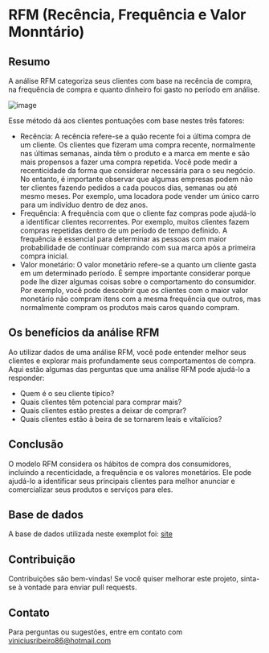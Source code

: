 # RFM (Recência, Frequência e Valor Monntário)

## Resumo
A análise RFM categoriza seus clientes com base na recência de compra, na frequência de compra e quanto dinheiro foi gasto no período em análise.

![image](https://github.com/Vinicius-github/RFM/assets/146575176/e42c4c33-2008-49f4-a052-1d2d817992b2)

Esse método dá aos clientes pontuações com base nestes três fatores:

- Recência: A recência refere-se a quão recente foi a última compra de um cliente. Os clientes que fizeram uma compra recente, normalmente nas últimas semanas, ainda têm o produto e a marca em mente e são mais propensos a fazer uma compra repetida. Você pode medir a recenticidade da forma que considerar necessária para o seu negócio. No entanto, é importante observar que algumas empresas podem não ter clientes fazendo pedidos a cada poucos dias, semanas ou até mesmo meses. Por exemplo, uma locadora pode vender um único carro para um indivíduo dentro de dez anos.
- Frequência: A frequência com que o cliente faz compras pode ajudá-lo a identificar clientes recorrentes. Por exemplo, muitos clientes fazem compras repetidas dentro de um período de tempo definido. A frequência é essencial para determinar as pessoas com maior probabilidade de continuar comprando com sua marca após a primeira compra inicial.
- Valor monetário: O valor monetário refere-se a quanto um cliente gasta em um determinado período. É sempre importante considerar porque pode lhe dizer algumas coisas sobre o comportamento do consumidor. Por exemplo, você pode descobrir que os clientes com o maior valor monetário não compram itens com a mesma frequência que outros, mas normalmente compram os produtos mais caros quando compram.

## Os benefícios da análise RFM
Ao utilizar dados de uma análise RFM, você pode entender melhor seus clientes e explorar mais profundamente seus comportamentos de compra. Aqui estão algumas das perguntas que uma análise RFM pode ajudá-lo a responder:

- Quem é o seu cliente típico?
- Quais clientes têm potencial para comprar mais?
- Quais clientes estão prestes a deixar de comprar?
- Quais clientes estão à beira de se tornarem leais e vitalícios?

## Conclusão
O modelo RFM considera os hábitos de compra dos consumidores, incluindo a recenticidade, a frequência e os valores monetários. Ele pode ajudá-lo a identificar seus principais clientes para melhor anunciar e comercializar seus produtos e serviços para eles.

## Base de dados
A base de dados utilizada neste exemplot foi: [site](http://archive.ics.uci.edu/ml/datasets/online+retail)

## Contribuição
Contribuições são bem-vindas! Se você quiser melhorar este projeto, sinta-se à vontade para enviar pull requests.

## Contato
Para perguntas ou sugestões, entre em contato com viniciusribeiro86@hotmail.com

